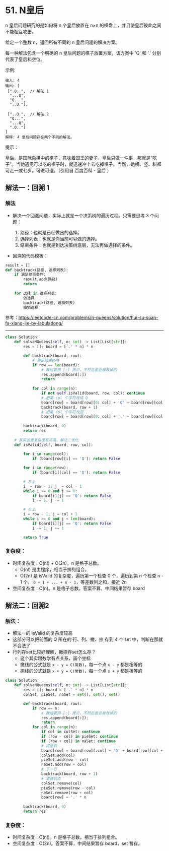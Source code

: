 # 51. N皇后
n 皇后问题研究的是如何将 n 个皇后放置在 n×n 的棋盘上，并且使皇后彼此之间不能相互攻击。

给定一个整数 n，返回所有不同的 n 皇后问题的解决方案。

每一种解法包含一个明确的 n 皇后问题的棋子放置方案，该方案中 'Q' 和 '.' 分别代表了皇后和空位。

示例:
```
输入: 4
输出: [
 [".Q..",  // 解法 1
  "...Q",
  "Q...",
  "..Q."],

 ["..Q.",  // 解法 2
  "Q...",
  "...Q",
  ".Q.."]
]
解释: 4 皇后问题存在两个不同的解法。
```

提示：

皇后，是国际象棋中的棋子，意味着国王的妻子。皇后只做一件事，那就是“吃子”。当她遇见可以吃的棋子时，就迅速冲上去吃掉棋子。当然，她横、竖、斜都可走一或七步，可进可退。（引用自 百度百科 - 皇后 ）


## 解法一：回溯 1
### 解法
- 解决一个回溯问题，实际上就是一个决策树的遍历过程。只需要思考 3 个问题：
    1. 路径：也就是已经做出的选择。
    2. 选择列表：也就是你当前可以做的选择。
    3. 结束条件：也就是到达决策树底层，无法再做选择的条件。

- 回溯的代码模板：
``` python
result = []
def backtrack(路径, 选择列表):
    if 满足结束条件:
        result.add(路径)
        return
    
    for 选择 in 选择列表:
        做选择
        backtrack(路径, 选择列表)
        撤销选择
```

参考：https://leetcode-cn.com/problems/n-queens/solution/hui-su-suan-fa-xiang-jie-by-labuladong/

---
``` python
class Solution:
    def solveNQueens(self, n: int) -> List[List[str]]:
        res = []; board = ['.' * n] * n

        def backtrack(board, row):
            # 满足结束条件
            if row == len(board):
                # 数组要用 [:] 拷贝，不然后面会被改掉的
                res.append(board[:])
                return
            
            for col in range(n):
                if not self.isValid(board, row, col): continue
                # 把第 col 个字符改成 Q
                board[row] = board[row][0: col] + 'Q' + board[row][col + 1: len(board)]
                backtrack(board, row + 1)
                # 把第 col 个字符改回 .
                board[row] = board[row][0: col] + '.' + board[row][col + 1: len(board)]
        
        backtrack(board, 0)
        return res
        
    # 其实这里复杂度有点高，解法二优化
    def isValid(self, board, row, col):
        
        for i in range(col):
            if (board[row][i] == 'Q'): return False

        for i in range(row):
            if (board[i][col] == 'Q'): return False

        # 左上
        i  = row - 1; j  = col - 1
        while i >= 0 and j >= 0:
            if board[i][j] == 'Q': return False
            i -= 1; j -= 1

        # 右上
        i = row - 1; j = col + 1
        while i >= 0 and j < len(board): 
            if board[i][j] == 'Q': return False
            i -= 1; j += 1

        return True
```

### 复杂度：
- 时间复杂度：O(n!) + O(2n)。n 是格子总数。
    - O(n!) 是主程序，相当于排列组合。
    - O(2n) 是 isValid 的复杂度，遍历第一个检查 0 个，遍历到第 n 个检查 n - 1 个， `0 + 1 + ... + n - 1`，等差数列之和，接近 2n
- 空间复杂度：O(n)。n 是格子总数。答案不算，中间结果暂存 board 

## 解法二：回溯2
### 解法：
- 解法一的 isValid 的复杂度较高
- 这部分可以把前面的 Q 所在的 行、列、撇、捺 存到 4 个 set 中，判断在那就不合法了
- 行列存set比较好理解，撇捺存set怎么存？
    - 这个其实跟数学有点关系，画个坐标
    - 撇线的公式就是 `x - y = C(常数)`，每一个点 `x - y` 都是相等的
    - 捺线的公式就是 `x + y = C(常数)`，每一个点 `x + y` 都是相等的

```python
class Solution:
    def solveNQueens(self, n: int) -> List[List[str]]:
        res = []; board = ['.' * n] * n
        colSet, pieSet, naSet = set(), set(), set()

        def backtrack(board, row):
            if row == n:
                # 数组要用 [:] 拷贝，不然后面会被改掉的
                res.append(board[:]); 
                return
            for col in range(n):
                if col in colSet: continue
                if (row - col) in pieSet: continue
                if (row + col) in naSet: continue
                # 拼皇后
                board[row] = board[row][:col] + 'Q' + board[row][col + 1:]
                colSet.add(col)
                pieSet.add(row - col)
                naSet.add(row + col)
                # 下一行
                backtrack(board, row + 1)
                # 清理状态
                colSet.remove(col)
                pieSet.remove(row - col)
                naSet.remove(row + col)
                board[row] = '.' * n
        
        backtrack(board, 0)
        return res
```
### 复杂度：
- 时间复杂度：O(n!)。n 是格子总数。相当于排列组合。
- 空间复杂度：O(2n)。答案不算，中间结果暂存 board，set 暂存。